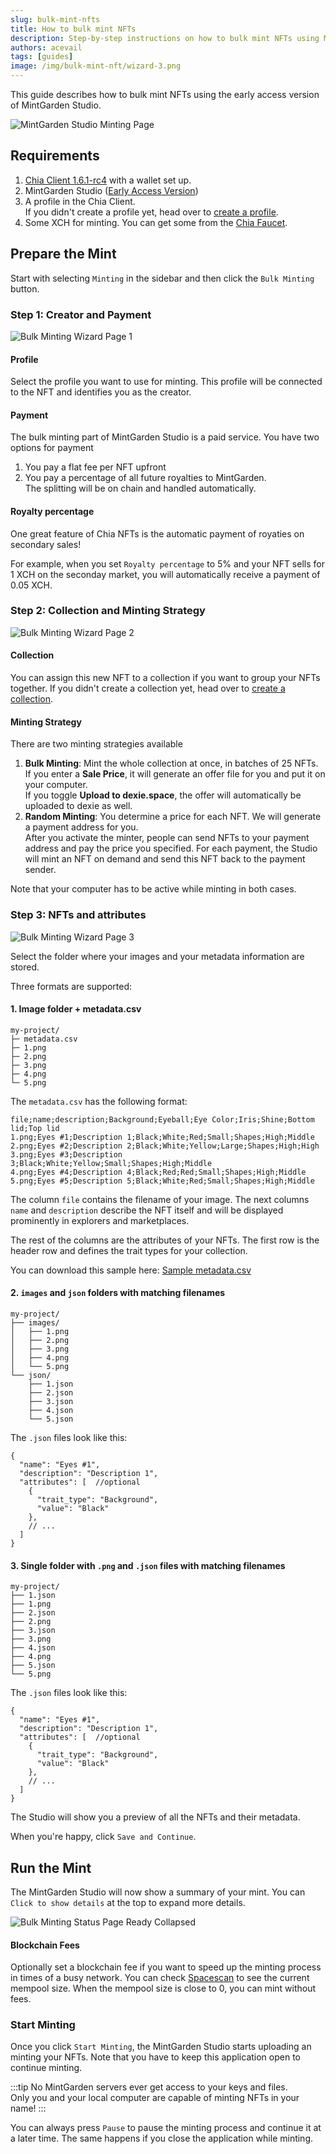 ```yaml
---
slug: bulk-mint-nfts
title: How to bulk mint NFTs
description: Step-by-step instructions on how to bulk mint NFTs using MintGarden Studio.
authors: acevail
tags: [guides]
image: /img/bulk-mint-nft/wizard-3.png
---
```


This guide describes how to bulk mint NFTs using the early access version
of MintGarden Studio.

![MintGarden Studio Minting Page](/img/bulk-mint-nft/wizard-3.png)

<!--truncate-->

## Requirements

1. [Chia Client 1.6.1-rc4](https://github.com/Chia-Network/chia-blockchain/releases/tag/1.6.1-rc4) with a wallet set up.
2. MintGarden Studio ([Early Access Version](https://mintgarden.io/mint))
3. A profile in the Chia Client. <br/> If you didn't create a profile yet, head over
   to [create a profile](/mintgarden-studio/create-a-profile).
4. Some XCH for minting. You can get some from the [Chia Faucet](https://faucet.chia.net/).

## Prepare the Mint

Start with selecting `Minting` in the sidebar and then click the `Bulk Minting` button.

### Step 1: Creator and Payment

![Bulk Minting Wizard Page 1](/img/bulk-mint-nft/wizard-1.png)

#### Profile

Select the profile you want to use for minting. This profile will be connected to the NFT and identifies you as the
creator.

#### Payment

The bulk minting part of MintGarden Studio is a paid service. You have two options for payment

1. You pay a flat fee per NFT upfront
2. You pay a percentage of all future royalties to MintGarden.  
   The splitting will be on chain and handled automatically.

#### Royalty percentage

One great feature of Chia NFTs is the automatic payment of royaties on secondary sales!

For example, when you set `Royalty percentage` to 5% and your NFT sells for 1 XCH on the seconday market, you will
automatically receive a payment of 0.05 XCH.

### Step 2: Collection and Minting Strategy

![Bulk Minting Wizard Page 2](/img/bulk-mint-nft/wizard-2-bulk.png)

#### Collection

You can assign this new NFT to a collection if you want to group your NFTs together.
If you didn't create a collection yet, head over to [create a collection](/mintgarden-studio/create-a-collection).

#### Minting Strategy

There are two minting strategies available

1. **Bulk Minting**: Mint the whole collection at once, in batches of 25 NFTs.   
   If you enter a **Sale Price**, it will generate an offer file for you and put it on your computer.  
   If you toggle **Upload to dexie.space**, the offer will automatically be uploaded to dexie as well.
2. **Random Minting**: You determine a price for each NFT. We will generate a payment address for you.   
   After you activate the minter, people can send NFTs to your payment address and pay the price you specified.
   For each payment, the Studio will mint an NFT on demand and send this NFT back to the payment sender.

Note that your computer has to be active while minting in both cases.

### Step 3: NFTs and attributes

![Bulk Minting Wizard Page 3](/img/bulk-mint-nft/wizard-3.png)

Select the folder where your images and your metadata information are stored.

Three formats are supported:

#### 1. Image folder + metadata.csv

```
my-project/
├─ metadata.csv
├─ 1.png
├─ 2.png
├─ 3.png
├─ 4.png
└─ 5.png
```

The `metadata.csv` has the following format:

```csv
file;name;description;Background;Eyeball;Eye Color;Iris;Shine;Bottom lid;Top lid
1.png;Eyes #1;Description 1;Black;White;Red;Small;Shapes;High;Middle
2.png;Eyes #2;Description 2;Black;White;Yellow;Large;Shapes;High;High
3.png;Eyes #3;Description 3;Black;White;Yellow;Small;Shapes;High;Middle
4.png;Eyes #4;Description 4;Black;Red;Red;Small;Shapes;High;Middle
5.png;Eyes #5;Description 5;Black;White;Red;Small;Shapes;High;Middle
```

The column `file` contains the filename of your image. The next columns `name` and `description` describe the NFT itself
and will be displayed prominently in explorers and marketplaces.

The rest of the columns are the attributes of your NFTs. The first row is the header row and defines the trait types for
your collection.

You can download this sample here: <a target="_blank" href='/assets/metadata.csv'>Sample metadata.csv</a>

#### 2. `images` and `json` folders with matching filenames

```
my-project/
├── images/
│   ├── 1.png
│   ├── 2.png
│   ├── 3.png
│   ├── 4.png
│   └── 5.png
└── json/
    ├── 1.json
    ├── 2.json
    ├── 3.json
    ├── 4.json
    └── 5.json
```

The `.json` files look like this:

```json5
{
  "name": "Eyes #1",
  "description": "Description 1",
  "attributes": [  //optional
    {
      "trait_type": "Background",
      "value": "Black"
    },
    // ...
  ]
}
```

#### 3. Single folder with `.png` and `.json` files with matching filenames


```
my-project/
├── 1.json
├── 1.png
├── 2.json
├── 2.png
├── 3.json
├── 3.png
├── 4.json
├── 4.png
├── 5.json
└── 5.png
```

The `.json` files look like this:

```json5
{
  "name": "Eyes #1",
  "description": "Description 1",
  "attributes": [  //optional
    {
      "trait_type": "Background",
      "value": "Black"
    },
    // ...
  ]
}
```

The Studio will show you a preview of all the NFTs and their metadata.

When you're happy, click `Save and Continue`.

## Run the Mint

The MintGarden Studio will now show a summary of your mint. You can `Click to show details` at the top to expand more
details.

![Bulk Minting Status Page Ready Collapsed](/img/bulk-mint-nft/mint-status-ready-collapsed.png)

#### Blockchain Fees

Optionally set a blockchain fee if you want to speed up the minting process in times of a busy network.
You can check [Spacescan](https://www.spacescan.io/xch/insight/mempool-size) to see the current mempool size.
When the mempool size is close to 0, you can mint without fees.

### Start Minting

Once you click `Start Minting`, the MintGarden Studio starts uploading an minting your NFTs. Note that you have to keep
this application open to continue minting.

:::tip
No MintGarden servers ever get access to your keys and files.  
Only you and your local computer are capable of minting NFTs in your name!
:::

You can always press `Pause` to pause the minting process and continue it at a later time.
The same happens if you close the application while minting.